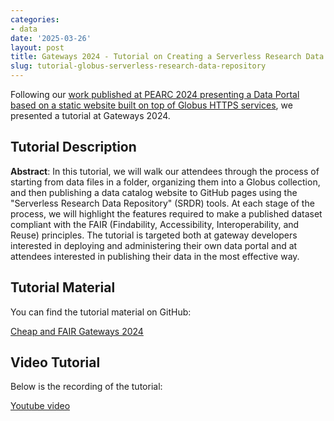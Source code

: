 ```yaml
---
categories:
- data
date: '2025-03-26'
layout: post
title: Gateways 2024 - Tutorial on Creating a Serverless Research Data Repository based on Globus
slug: tutorial-globus-serverless-research-data-repository
---
```


Following our [work published at PEARC 2024 presenting a Data Portal based on a static website built on top of Globus HTTPS services](./2024-07-31-pearc-paper-cheapandfair-data-portal.md), we presented a tutorial at Gateways 2024.

## Tutorial Description

**Abstract**: In this tutorial, we will walk our attendees through the process of starting from data files in a folder, organizing them into a Globus collection, and then publishing a data catalog website to GitHub pages using the "Serverless Research Data Repository" (SRDR) tools. At each stage of the process, we will highlight the features required to make a published dataset compliant with the FAIR (Findability, Accessibility, Interoperability, and Reuse) principles. The tutorial is targeted both at gateway developers interested in deploying and administering their own data portal and at attendees interested in publishing their data in the most effective way.

## Tutorial Material

You can find the tutorial material on GitHub:

[Cheap and FAIR Gateways 2024](https://github.com/cheapandfair/cheapandfair-gateways-2024)

## Video Tutorial

Below is the recording of the tutorial:

[Youtube video](https://www.youtube.com/embed/EYrGxGtmUH0>)
